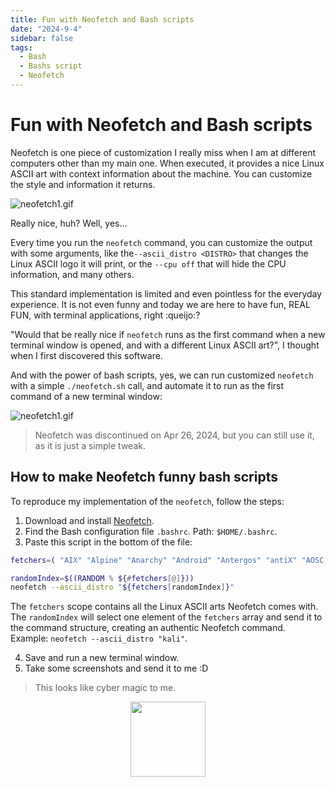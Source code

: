 ```yaml
---
title: Fun with Neofetch and Bash scripts
date: "2024-9-4"
sidebar: false
tags:
  - Bash
  - Bashs script
  - Neofetch
---
```


# Fun with Neofetch and Bash scripts

Neofetch is one piece of customization I really miss when I am at different computers other than my main one. When executed, it provides a nice Linux ASCII art with context information about the machine. You can customize the style and information it returns.

![neofetch1.gif](./neofetch1.gif)

Really nice, huh? Well, yes... 

Every time you run the `neofetch` command, you can customize the output with some arguments, like the`--ascii_distro <DISTRO>` that changes the Linux ASCII logo it will print, or the `--cpu off` that will hide the CPU information, and many others.

This standard implementation is limited and even pointless for the everyday experience. It is not even funny and today we are here to have fun, REAL FUN, with terminal applications, right :queijo:?

"Would that be really nice if `neofetch` runs as the first command when a new terminal window is opened, and with a different Linux ASCII art?", I thought when I first discovered this software.

And with the power of bash scripts, yes, we can run customized `neofetch` with a simple `./neofetch.sh` call, and automate it to run as the first command of a new terminal window:

![neofetch1.gif](./neofetch2.gif)

> Neofetch was discontinued on Apr 26, 2024, but you can still use it, as it is just a simple tweak.

## How to make Neofetch funny bash scripts

To reproduce my implementation of the `neofetch`, follow the steps:

1. Download and install [Neofetch](https://github.com/dylanaraps/neofetch).
2. Find the Bash configuration file `.bashrc`. Path: `$HOME/.bashrc`.
3. Paste this script in the bottom of the file:

```bash
fetchers=( "AIX" "Alpine" "Anarchy" "Android" "Antergos" "antiX" "AOSC OS" "AOSC OS/Retro" "Apricity" "ArcoLinux" "ARCHlabs" "ArchStrike" "XFerience" "ArchMerge" "Arch" "Artix" "Arya" "Bedrock" "Bitrig" "BlackArch" "BLAG" "BlankOn" "BlueLight" "bonsai" "BSD" "BunsenLabs" "Calculate" "Carbs" "CentOS" "Chakra" "ChaletOS" "Chapeau" "Chrom*" "Cleanjaro" "ClearOS" "Clear_Linux" "Clover" "Condres" "Container_Linux" "CRUX" "Cucumber" "Debian" "Deepin" "DesaOS" "Devuan" "DracOS" "DarkOs" "DragonFly" "Drauger" "Elementary" "EndeavourOS" "Endless" "EuroLinux" "Exherbo" "Fedora" "Feren" "FreeBSD" "FreeMiNT" "Frugalware" "Funtoo" "GalliumOS" "Garuda" "Gentoo" "Pentoo" "gNewSense" "GNOME" "GNU" "GoboLinux" "Grombyang" "Guix" "Haiku" "Huayra" "Hyperbola" "janus" "Kali" "KaOS" "KDE_neon" "Kibojoe" "Kogaion" "Korora" "KSLinux" "Kubuntu" "LEDE" "LFS" "Linux_Lite" "LMDE" "Lubuntu" "Lunar" "macos" "Mageia" "MagpieOS" "Mandriva" "Manjaro" "Maui" "Mer" "Minix" "LinuxMint" "MX_Linux" "Namib" "Neptune" "NetBSD" "Netrunner" "Nitrux" "NixOS" "Nurunner" "NuTyX" "OBRevenge" "OpenBSD" "openEuler" "OpenIndiana" "openmamba" "OpenMandriva" "OpenStage" "OpenWrt" "osmc" "Oracle" "OS Elbrus" "PacBSD" "Parabola" "Pardus" "Parrot" "Parsix" "TrueOS" "PCLinuxOS" "Peppermint" "popos" "Porteus" "PostMarketOS" "Proxmox" "Puppy" "PureOS" "Qubes" "Radix" "Raspbian" "Reborn_OS" "Redstar" "Redcore" "Redhat" "Refracted_Devuan" "Regata" "Rosa" "sabotage" "Sabayon" "Sailfish" "SalentOS" "Scientific" "Septor" "SereneLinux" "SharkLinux" "Siduction" "Slackware" "SliTaz" "SmartOS" "Solus" "Source_Mage" "Sparky" "Star" "SteamOS" "SunOS" "openSUSE_Leap" "openSUSE_Tumbleweed" "openSUSE" "SwagArch" "Tails" "Trisquel" "Ubuntu-Budgie" "Ubuntu-GNOME" "Ubuntu-MATE" "Ubuntu-Studio" "Ubuntu" "Venom" "Void" "Obarun" "windows10" "Windows7" "Xubuntu" "Zorin" "and" "IRIX" "Arch_old" "Ubuntu_old" "Redhat_old" "Dragonfly_old" )

randomIndex=$((RANDOM % ${#fetchers[@]}))
neofetch --ascii_distro "${fetchers[randomIndex]}"
```

The `fetchers` scope contains all the Linux ASCII arts Neofetch comes with. The `randomIndex` will select one element of the `fetchers` array and send it to the command structure, creating an authentic Neofetch command. Example: `neofetch --ascii_distro "kali"`.

4. Save and run a new terminal window.
5. Take some screenshots and send it to me :D

> This looks like cyber magic to me.

<div class="wisdom">
<img class="wisdony" src="https://upload.wikimedia.org/wikipedia/commons/9/9f/Pents02.jpg" alt="">
</div>

<style>
  .wisdom {
    display: flex;
    justify-content: center;
  }

  .wisdony {
  height: 120px;
  }
</style>


